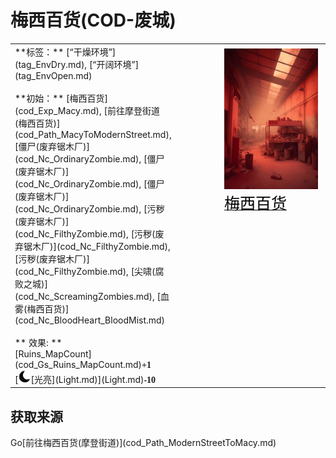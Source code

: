 # 梅西百货(COD-废城)  
  
<table class="table table-bordered" data-toggle="table"  data-show-header="false"><thead style="display:none"><tr ><th  style="width:50%;text-align:left;vertical-align:top;"  >title</th><th  style="width:50%;text-align:left;vertical-align:top;"  ></th></tr></thead><tr ><td  style="width:50%;text-align:left;vertical-align:top;"  >**标签：**	[“干燥环境”](tag_EnvDry.md), [“开阔环境”](tag_EnvOpen.md)<br><br>**初始：**	[梅西百货](cod_Exp_Macy.md), [前往摩登街道(梅西百货)](cod_Path_MacyToModernStreet.md), [僵尸(废弃锯木厂)](cod_Nc_OrdinaryZombie.md), [僵尸(废弃锯木厂)](cod_Nc_OrdinaryZombie.md), [僵尸(废弃锯木厂)](cod_Nc_OrdinaryZombie.md), [污秽(废弃锯木厂)](cod_Nc_FilthyZombie.md), [污秽(废弃锯木厂)](cod_Nc_FilthyZombie.md), [污秽(废弃锯木厂)](cod_Nc_FilthyZombie.md), [尖啸(腐败之城)](cod_Nc_ScreamingZombies.md), [血雾(梅西百货)](cod_Nc_BloodHeart_BloodMist.md)<br><br>** 效果: **<br>[Ruins_MapCount](cod_Gs_Ruins_MapCount.md)<span style="font-family:ui-monospace"><b>+1</b></span><br>[<div style="width:20px;display:inline-block;text-align:center"><img decoding="async" src="Sprite/Darkness17609.png" href="a.md" style="max-width:20px;max-height:20px;"></div>[光亮](Light.md)](Light.md)<span style="font-family:ui-monospace"><b>-10</b></span></td><td  style="width:50%;text-align:left;vertical-align:top;"  ><div style="float:right; margin:5px"><div class="gamecard" style="width:150px; height:225px;"><a href="cod_Env_Macy.md" style="color:black"><img decoding="async" src="Sprite/cod/Exp_Macy.jpg" class="cardimage" style="max-width:150px;max-height:225px;"><span style="font-size: 25px;">梅西百货</span></a></div></div></td></tr></tbody></table>  
  
## 获取来源  
<div style="display:inline-block"><div class="gamedatalist" style="text-align:left;min-width:200px;min-height:0px;"><div style="display:inline-block"><div style="display:inline-block;vertical-align:middle;">Go</div><div style="display:inline-block;vertical-align:middle;">[前往梅西百货(摩登街道)](cod_Path_ModernStreetToMacy.md)</div></div></div></div>  
  


<script>document.title="梅西百货 - 卡牌生存百科 Card Survival Wiki";</script>
